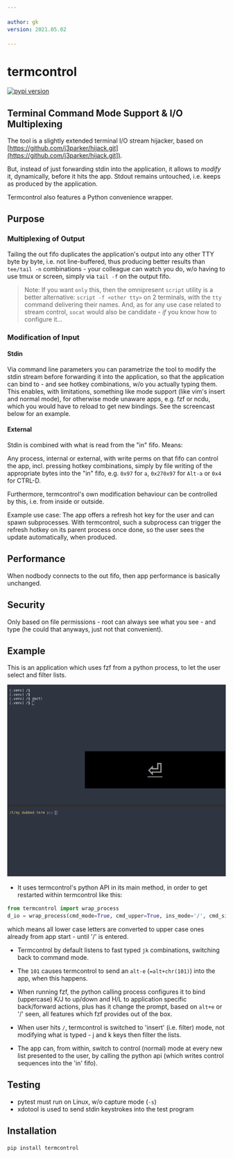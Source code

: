 ```yaml
---

author: gk
version: 2021.05.02

---
```



# termcontrol

[![pypi version](https://img.shields.io/pypi/v/termcontrol.svg)](https://pypi.org/project/termcontrol/)

## Terminal Command Mode Support & I/O Multiplexing

The tool is a slightly extended terminal I/O stream hijacker, based on [https://github.com/j3parker/hijack.git](https://github.com/j3parker/hijack.git]).

But, instead of just forwarding stdin into the application, it allows to *modify* it, dynamically, before it hits the app. Stdout remains untouched, i.e. keeps as produced by the application.

Termcontrol also features a Python convenience wrapper.


## Purpose

### Multiplexing of Output

Tailing the out fifo duplicates the application's output into any other TTY byte by byte, i.e. not line-buffered, 
thus producing better results than `tee/tail -n` combinations - your colleague can watch you do, w/o having to use 
tmux or screen, simply via `tail -f` on the output fifo.

> Note: If you want `only` this, then the omnipresent `script` utility is a better alternative: `script -f <other tty>` on 2 terminals, with the `tty` command delivering their names. And, as for any use case related to stream control, `socat` would also be candidate - *if* you know how to configure it...

### Modification of Input

#### Stdin

Via command line parameters you can parametrize the tool to modify the stdin stream before forwarding it into the application, so that the application can bind to - and see hotkey combinations, w/o you actually typing them. This enables, with limitations, something like mode support (like vim's insert and normal mode), for otherwise mode unaware apps, e.g. fzf or ncdu, which you would have to reload to get new bindings. See the screencast below for an example.


#### External

Stdin is combined with what is read from the "in" fifo. Means:  

Any process, internal or external, with write perms on that fifo can control the app, incl. pressing hotkey combinations, simply by file writing of the appropriate bytes into the "in" fifo, e.g. `0x97` for `a`, `0x270x97` for `Alt-a` or `0x4` for CTRL-D.

Furthermore, termcontrol's own modification behaviour can be controlled by this, i.e. from inside or outside.

Example use case: The app offers a refresh hot key for the user and can spawn subprocesses. With termcontrol, such
a subprocess can trigger the refresh hotkey on its parent process once done, so the user sees the update automatically, when produced.


## Performance

When nodbody connects to the out fifo, then app performance is basically unchanged.

## Security

Only based on file permissions - root can always see what you see - and type (he could that anyways, just not that
convenient).


## Example

This is an application which uses fzf from a python process, to let the user select and filter lists.

![](https://raw.githubusercontent.com/axiros/termcontrol/main/docs/recorded.gif)

- It uses termcontrol's python API in its main method, in order to get restarted within termcontrol like this:

```python
from termcontrol import wrap_process
d_io = wrap_process(cmd_mode=True, cmd_upper=True, ins_mode='/', cmd_signal=101,)
```

which means all lower case letters are converted to upper case ones already from app start - until '/' is entered. 

- Termcontrol by default listens to fast typed `jk` combinations, switching back to command mode.

- The `101` causes termcontrol to send an `alt-e` (`=alt+chr(101)`) into the app, when this happens.

- When running fzf, the python calling process configures it to bind (uppercase) K/J to up/down and H/L to application specific back/forward actions, plus has it change the prompt, based on `alt+e` or '/' seen, all features which fzf provides out of the box.

- When user hits `/`, termcontrol is switched to 'insert' (i.e. filter) mode, not modifying what is typed - j and k keys then filter the lists.

- The app can, from within, switch to control (normal) mode at every new list presented to the user, by calling the
  python api (which writes control sequences into the 'in' fifo).


## Testing

- pytest must run on Linux, w/o capture mode (`-s`)
- xdotool is used to send stdin keystrokes into the test program


## Installation

`pip install termcontrol`





